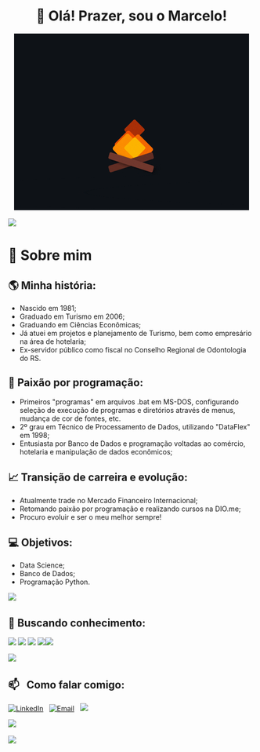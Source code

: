 <h1 align="center">👋 Olá! Prazer, sou o Marcelo! </h1>
<p align="center"><img src="evolution.gif" alt="evolution.gif"></p>
<img src="https://user-images.githubusercontent.com/73097560/115834477-dbab4500-a447-11eb-908a-139a6edaec5c.gif">             

# 💫 Sobre mim
## 🌎 Minha história:

- Nascido em 1981;
- Graduado em Turismo em 2006; 
- Graduando em Ciências Econômicas;
- Já atuei em projetos e planejamento de Turismo, bem como empresário na área de hotelaria;
- Ex-servidor público como fiscal no Conselho Regional de Odontologia do RS.

## 💾 Paixão por programação:
- Primeiros "programas" em arquivos .bat em MS-DOS, configurando seleção de execução de programas e diretórios através de menus, mudança de cor de fontes, etc.
- 2º grau em Técnico de Processamento de Dados, utilizando "DataFlex" em 1998;
- Entusiasta por Banco de Dados e programação voltadas ao comércio, hotelaria e manipulação de dados econômicos;

## 📈 Transição de carreira e evolução:
- Atualmente trade no Mercado Financeiro Internacional;
- Retomando paixão por programação e realizando cursos na DIO.me;
- Procuro evoluir e ser o meu melhor sempre!

## 💻 Objetivos:
- Data Science;
- Banco de Dados;
- Programação Python.

<img src="https://user-images.githubusercontent.com/73097560/115834477-dbab4500-a447-11eb-908a-139a6edaec5c.gif">

## 🚧  Buscando conhecimento:
 <img src="https://cdn.jsdelivr.net/gh/devicons/devicon@latest/icons/html5/html5-original.svg" width="75" /> <img src="https://cdn.jsdelivr.net/gh/devicons/devicon@latest/icons/css3/css3-original.svg" width="75"/> <img src="https://cdn.jsdelivr.net/gh/devicons/devicon@latest/icons/javascript/javascript-original.svg" width="75"/> <img src="https://cdn.jsdelivr.net/gh/devicons/devicon@latest/icons/mysql/mysql-original-wordmark.svg" width="75"/><img src="https://cdn.jsdelivr.net/gh/devicons/devicon@latest/icons/python/python-original.svg" width="75"/>
          
<img src="https://user-images.githubusercontent.com/73097560/115834477-dbab4500-a447-11eb-908a-139a6edaec5c.gif">

## 📫 &nbsp; Como falar comigo:

<a href="https://www.linkedin.com/in/marcelo-diedrich/"><img alt="LinkedIn" src="https://img.shields.io/badge/linkedin%20-%230077B5.svg?&style=flat&logo=linkedin&logoColor=white"/></a> &nbsp;
<a href="mailto:mar@celo.net.br"><img alt="Email" src="https://img.shields.io/badge/Email-D14836?style=flat&logo=Email&logoColor=white" /></a> &nbsp;
<a href="https://instagram.com/marcelodiedrich81"><img src="https://img.shields.io/badge/marcelodiedrich81-E4405F?style=flat&logo=Instagram&logoColor=white"/></a> &nbsp;

![](https://komarev.com/ghpvc/?username=marcelodiedrich&color=447ff7&label=Visitor+count)

<img src="https://user-images.githubusercontent.com/73097560/115834477-dbab4500-a447-11eb-908a-139a6edaec5c.gif">

<!-- # 📊 GitHub Stats: -->
<!-- ![](https://github-readme-stats.vercel.app/api?username=AdityaKumar28&theme=react&hide_border=false&include_all_commits=true&count_private=true)<br/> -->
<!-- ![](https://github-readme-streak-stats.herokuapp.com/?user=AdityaKumar28&theme=react&hide_border=false)<br/> -->
<!-- ![](https://github-readme-stats.vercel.app/api/top-langs/?username=AdityaKumar28&theme=react&hide_border=false&include_all_commits=true&count_private=true&layout=compact)<br/> -->

<!-- <img src="https://user-images.githubusercontent.com/73097560/115834477-dbab4500-a447-11eb-908a-139a6edaec5c.gif"> -->


<!-- ## 🏆 GitHub Trophies
![](https://github-profile-trophy.vercel.app/?username=AdityaKumar28&theme=algolia&no-frame=true&no-bg=true&margin-w=5)

<img src="https://user-images.githubusercontent.com/73097560/115834477-dbab4500-a447-11eb-908a-139a6edaec5c.gif">  -->



